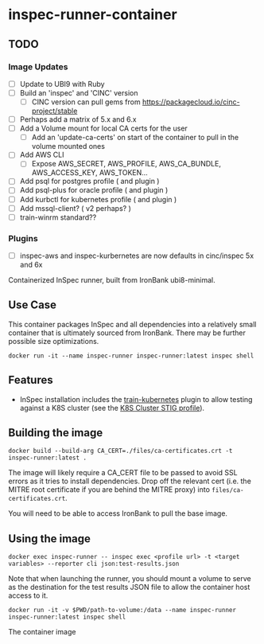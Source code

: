 # inspec-runner-container

## TODO

### Image Updates

- [ ] Update to UBI9 with Ruby
- [ ] Build an 'inspec' and 'CINC' version
  - [ ] CINC version can pull gems from https://packagecloud.io/cinc-project/stable
- [ ] Perhaps add a matrix of 5.x and 6.x
- [ ] Add a Volume mount for local CA certs for the user
  - [ ] Add an 'update-ca-certs' on start of the container to pull in the volume mounted ones
- [ ] Add AWS CLI
  - [ ] Expose AWS_SECRET, AWS_PROFILE, AWS_CA_BUNDLE, AWS_ACCESS_KEY, AWS_TOKEN...
- [ ] Add psql for postgres profile ( and plugin )
- [ ] Add psql-plus for oracle profile ( and plugin )
- [ ] Add kurbctl for kubernetes profile ( and plugin )
- [ ] Add mssql-client? ( v2 perhaps? )
- [ ] train-winrm standard??

### Plugins

- [ ] inspec-aws and inspec-kurbernetes are now defaults in cinc/inspec 5x and 6x

Containerized InSpec runner, built from IronBank ubi8-minimal.

## Use Case

This container packages InSpec and all dependencies into a relatively small container that is ultimately sourced from IronBank. There may be further possible size optimizations.

`docker run -it --name inspec-runner inspec-runner:latest inspec shell`

## Features

- InSpec installation includes the [train-kubernetes](https://github.com/bgeesaman/train-kubernetes) plugin to allow testing against a K8S cluster (see the [K8S Cluster STIG profile](https://github.com/mitre/k8s-cluster-stig-baseline)).

## Building the image

`docker build --build-arg CA_CERT=./files/ca-certificates.crt -t inspec-runner:latest .`

The image will likely require a CA_CERT file to be passed to avoid SSL errors as it tries to install dependencies. Drop off the relevant cert (i.e. the MITRE root certificate if you are behind the MITRE proxy) into `files/ca-certificates.crt`.

You will need to be able to access IronBank to pull the base image.

## Using the image

`docker exec inspec-runner -- inspec exec <profile url> -t <target variables> --reporter cli json:test-results.json`

Note that when launching the runner, you should mount a volume to serve as the destination for the test results JSON file to allow the container host access to it.

```shell
docker run -it -v $PWD/path-to-volume:/data --name inspec-runner inspec-runner:latest inspec shell
```

The container image
